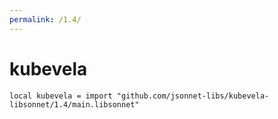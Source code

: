 ```yaml
---
permalink: /1.4/
---
```


# kubevela

```jsonnet
local kubevela = import "github.com/jsonnet-libs/kubevela-libsonnet/1.4/main.libsonnet"
```

